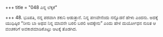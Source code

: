 +++
title = "048 ಎನ್ನ ಲೆಕ್ಕಕೆ"

+++
48. ಭೂಪತಿ, ನನ್ನ ಪರವಾಗಿ ಶಕುನಿ ಆಡುತ್ತಾನೆ. ನಿನ್ನ ಪಣವೇನೆಂದು ನನ್ನೊಡನೆ ಹೇಳು ಎಂದನು. ಅದಕ್ಕೆ ಯುಧಿಷ್ಠಿರ “ನೀನು ಬಾ ಅಥವ ನಿನ್ನ ಮಾವನೇ ಬರಲಿ ಬರಲಿ ಅದಕ್ಕೇನು” ಎಂದು ಹೇಳಿ  ದುರ್ಯೋಧನ ನುರಿತ ಆ ವಂಚಕರಿಗೆ ಅವಕಾಶಮಾಡಿಕೊಟ್ಟು ಆಟಕ್ಕೆ ತೊಡಗಿದ.